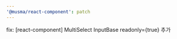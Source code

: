 ```yaml
---
'@musma/react-component': patch
---
```


fix: [react-component] MultiSelect InputBase readonly={true} 추가
